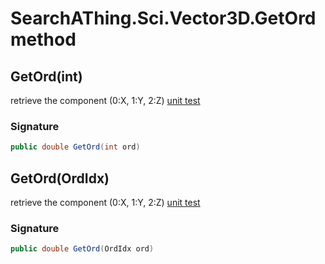 # SearchAThing.Sci.Vector3D.GetOrd method
## GetOrd(int)
retrieve the component (0:X, 1:Y, 2:Z)
            [unit test](/test/Vector3D/Vector3DTest_0003.cs)

### Signature
```csharp
public double GetOrd(int ord)
```
## GetOrd(OrdIdx)
retrieve the component (0:X, 1:Y, 2:Z)
            [unit test](/test/Vector3D/Vector3DTest_0003.cs)

### Signature
```csharp
public double GetOrd(OrdIdx ord)
```
